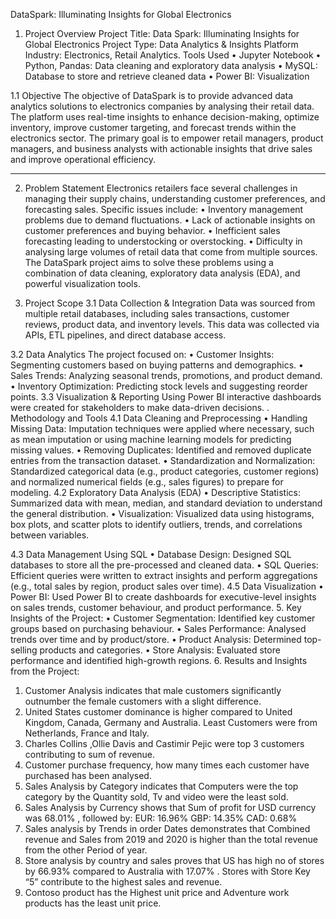 DataSpark: Illuminating Insights for Global Electronics
1. Project Overview
Project Title: Data Spark: Illuminating Insights for Global Electronics
Project Type: Data Analytics & Insights Platform
Industry: Electronics, Retail Analytics.
Tools Used
•	Jupyter Notebook
•	Python, Pandas: Data cleaning and exploratory data analysis
•	MySQL: Database to store and retrieve cleaned data
•	Power BI: Visualization


1.1 Objective
The objective of DataSpark is to provide advanced data analytics solutions to electronics companies by analysing their retail data. The platform uses real-time insights to enhance decision-making, optimize inventory, improve customer targeting, and forecast trends within the electronics sector. The primary goal is to empower retail managers, product managers, and business analysts with actionable insights that drive sales and improve operational efficiency.
________________________________________
2. Problem Statement
Electronics retailers face several challenges in managing their supply chains, understanding customer preferences, and forecasting sales. Specific issues include:
•	Inventory management problems due to demand fluctuations.
•	Lack of actionable insights on customer preferences and buying behavior.
•	Inefficient sales forecasting leading to understocking or overstocking.
•	Difficulty in analysing large volumes of retail data that come from multiple sources.
The DataSpark project aims to solve these problems using a combination of data cleaning, exploratory data analysis (EDA), and powerful visualization tools.

3. Project Scope
3.1 Data Collection & Integration
Data was sourced from multiple retail databases, including sales transactions, customer reviews, product data, and inventory levels. This data was collected via APIs, ETL pipelines, and direct database access.


3.2 Data Analytics
The project focused on:
•	Customer Insights: Segmenting customers based on buying patterns and demographics.
•	Sales Trends: Analyzing seasonal trends, promotions, and product demand.
•	Inventory Optimization: Predicting stock levels and suggesting reorder points.
3.3 Visualization & Reporting
Using Power BI interactive dashboards were created for stakeholders to make data-driven decisions.
. Methodology and Tools
4.1 Data Cleaning and Preprocessing
•	Handling Missing Data: Imputation techniques were applied where necessary, such as mean imputation or using machine learning models for predicting missing values.
•	Removing Duplicates: Identified and removed duplicate entries from the transaction dataset.
•	Standardization and Normalization: Standardized categorical data (e.g., product categories, customer regions) and normalized numerical fields (e.g., sales figures) to prepare for modeling.
4.2 Exploratory Data Analysis (EDA)
•	Descriptive Statistics: Summarized data with mean, median, and standard deviation to understand the general distribution.
•	Visualization: Visualized data using histograms, box plots, and scatter plots to identify outliers, trends, and correlations between variables.



4.3 Data Management Using SQL
•	Database Design: Designed SQL databases to store all the pre-processed and cleaned data.
•	SQL Queries: Efficient queries were written to extract insights and perform aggregations (e.g., total sales by region, product sales over time).
4.5 Data Visualization
•	Power BI: Used Power BI to create dashboards for executive-level insights on sales trends, customer behaviour, and product performance.
5. Key Insights of the Project:
•	Customer Segmentation: Identified key customer groups based on purchasing behaviour.
•	Sales Performance: Analysed trends over time and by product/store.
•	Product Analysis: Determined top-selling products and categories.
•	Store Analysis: Evaluated store performance and identified high-growth regions.
6. Results and Insights from the Project:
1.	Customer Analysis indicates that male customers significantly outnumber the female customers with a slight difference.
2.	United States customer dominance is higher compared to United Kingdom, Canada, Germany and Australia. Least Customers were from Netherlands, France and Italy.
3.	Charles Collins ,Ollie Davis and Castimir Pejic were top 3 customers contributing to sum of revenue.
4.	Customer purchase frequency, how many times each customer have purchased has been analysed.
5.	Sales Analysis by Category indicates that Computers were the top category by the Quantity sold, Tv and video were the least sold.
6.	Sales Analysis by Currency shows that Sum of profit for USD currency was 68.01% , followed by: EUR: 16.96% GBP: 14.35% CAD: 0.68%
7.	Sales analysis by Trends in order Dates demonstrates that Combined revenue and Sales from 2019 and 2020 is higher than the total revenue from the other Period of year.
8.	Store analysis by country and sales proves that US has high no of stores by 66.93% compared to Australia with 17.07% . Stores with Store Key “5” contribute to the highest sales and revenue.
9.	 Contoso product has the Highest unit price and Adventure work products has the least unit price.


